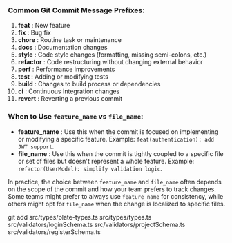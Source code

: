 ### Common Git Commit Message Prefixes:

1. **feat** : New feature
2. **fix** : Bug fix
3. **chore** : Routine task or maintenance
4. **docs** : Documentation changes
5. **style** : Code style changes (formatting, missing semi-colons, etc.)
6. **refactor** : Code restructuring without changing external behavior
7. **perf** : Performance improvements
8. **test** : Adding or modifying tests
9. **build** : Changes to build process or dependencies
10. **ci** : Continuous Integration changes
11. **revert** : Reverting a previous commit

### When to Use `feature_name` vs `file_name`:

* **feature_name** : Use this when the commit is focused on implementing or modifying a specific feature. Example: `feat(authentication): add JWT support`.
* **file_name** : Use this when the commit is tightly coupled to a specific file or set of files but doesn't represent a whole feature. Example: `refactor(UserModel): simplify validation logic`.

In practice, the choice between `feature_name` and `file_name` often depends on the scope of the commit and how your team prefers to track changes. Some teams might prefer to always use `feature_name` for consistency, while others might opt for `file_name` when the change is localized to specific files.

git add src/types/plate-types.ts src/types/types.ts src/validators/loginSchema.ts src/validators/projectSchema.ts src/validators/registerSchema.ts
